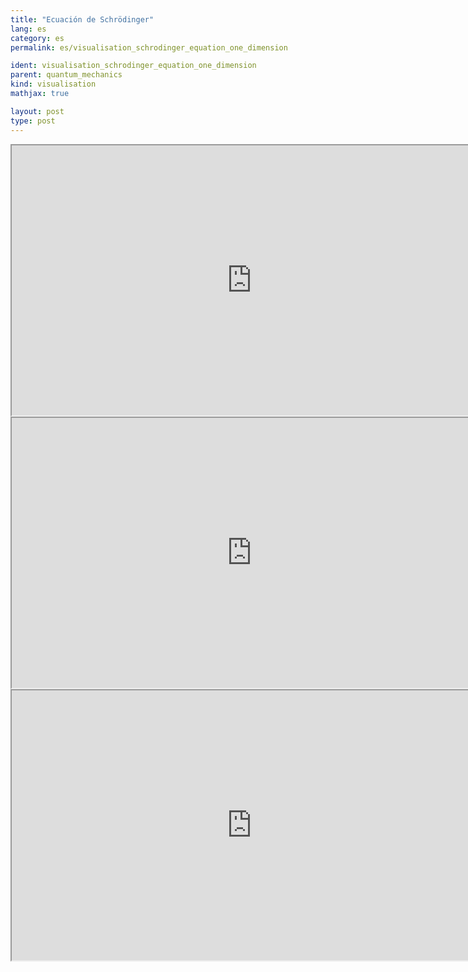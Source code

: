```yaml
---
title: "Ecuación de Schrödinger"
lang: es
category: es
permalink: es/visualisation_schrodinger_equation_one_dimension

ident: visualisation_schrodinger_equation_one_dimension
parent: quantum_mechanics
kind: visualisation
mathjax: true

layout: post
type: post
---
```


<div class="resource vid">
<iframe width="768" height="432"  align="middle"
src="http://www.youtube.com/embed/FQeVeFB-uM8?rel=0">
</iframe>
<a class="ori" href="/images/codes/quantum.nb"></a></div>

<div class="resource vid">
<iframe width="768" height="432"  align="middle"
src="http://www.youtube.com/embed/VN51FxSOBy8?rel=0">
</iframe>
<a class="ori" href="/images/codes/quantum.nb"></a></div>

<div class="resource vid">
<iframe width="768" height="432"  align="middle"
src="http://www.youtube.com/embed/T5yTERMOYSM?rel=0">
</iframe>
<a class="ori" href="/images/codes/quantum.nb"></a></div>
